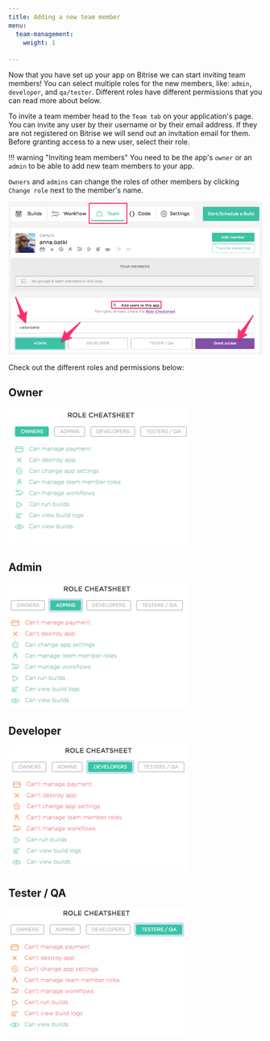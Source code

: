 ```yaml
---
title: Adding a new team member
menu:
  team-management:
    weight: 1

---
```

Now that you have set up your app on Bitrise we can start inviting team members! You can select multiple roles for the new members, like: `admin`, `developer`, and `qa/tester`.
Different roles have different permissions that you can read more about below.

To invite a team member head to the `Team tab` on your application's page. You can invite any user by their username or by their email address. If they are not registered on Bitrise we will send out an invitation email for them. Before granting access to a new user, select their role.

!!! warning "Inviting team members"
    You need to be the app's `owner` or an `admin` to be able to add new team members to your app.

`Owners` and `admins` can change the roles of other members by clicking `Change role` next to the member's name.

![Screenshot](/img/team-management/add-new-member.png)

Check out the different roles and permissions below:

## Owner

![Screenshot](/img/team-management/owners.png)

## Admin

![Screenshot](/img/team-management/admins.png)

## Developer

![Screenshot](/img/team-management/developers.png)

## Tester / QA

![Screenshot](/img/team-management/testers-qa.png)